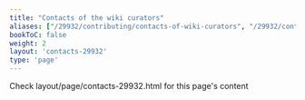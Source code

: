 ```yaml
---
title: "Contacts of the wiki curators"
aliases: ["/29932/contributing/contacts-of-wiki-curators", "/29932/contributing/contacts-of-the-wiki-curators", "/29932/contributing/project-curators"]
bookToC: false
weight: 2
layout: 'contacts-29932'
type: 'page'
---
```


Check layout/page/contacts-29932.html for this page's content
